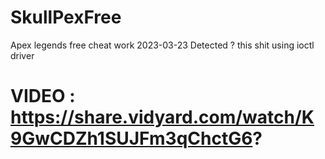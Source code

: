 # SkullPexFree
Apex legends free cheat work 2023-03-23
Detected ? this shit using ioctl driver
# VIDEO : https://share.vidyard.com/watch/K9GwCDZh1SUJFm3qChctG6?
